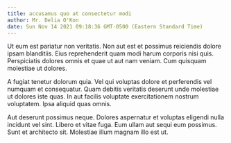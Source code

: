 ```yaml
---
title: accusamus quo at consectetur modi
author: Mr. Delia O'Kon
date: Sun Nov 14 2021 09:18:36 GMT-0500 (Eastern Standard Time)
---
```

Ut eum est pariatur non veritatis. Non aut est et possimus reiciendis dolore ipsam blanditiis. Eius reprehenderit quam modi harum corporis nisi quis. Perspiciatis dolores omnis et quae ut aut nam veniam. Cum quisquam molestiae ut dolores.

 A fugiat tenetur dolorum quia. Vel qui voluptas dolore et perferendis vel numquam et consequatur. Quam debitis veritatis deserunt unde molestiae ut dolores iste quas. In aut facilis voluptate exercitationem nostrum voluptatem. Ipsa aliquid quas omnis.

 Aut deserunt possimus neque. Dolores aspernatur et voluptas eligendi nulla incidunt vel sint. Libero et vitae fuga. Eum ullam aut sequi eum possimus. Sunt et architecto sit. Molestiae illum magnam illo est ut.